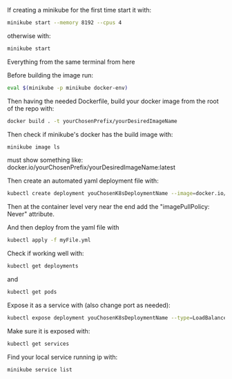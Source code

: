 
If creating a minikube for the first time start it with:
```bash
minikube start --memory 8192 --cpus 4
```
otherwise with:
```bash
minikube start
```

Everything from the same terminal from here

Before building the image run:

```bash
eval $(minikube -p minikube docker-env)
```

Then having the needed Dockerfile, build your docker image from the root of the repo with:
```bash
docker build . -t yourChosenPrefix/yourDesiredImageName
```

Then check if minikube's docker has the build image with:
```bash
minikube image ls
```
must show something like: docker.io/yourChosenPrefix/yourDesiredImageName:latest

Then create an automated yaml deployment file with:
```bash
kubectl create deployment youChosenK8sDeploymentName --image=docker.io/yourChosenPrefix/yourDesiredImageName:latest -o yaml --dry-run=client > myFile.yml
```
Then at the container level very near the end add the "imagePullPolicy: Never" attribute.

And then deploy from the yaml file with
```bash
kubectl apply -f myFile.yml
```
Check if working well with:
```bash
kubectl get deployments
```
and
```bash
kubectl get pods
```
Expose it as a service with (also change port as needed):
```bash
kubectl expose deployment youChosenK8sDeploymentName --type=LoadBalancer --port=8080
```

Make sure it is exposed with:
```bash
kubectl get services
```
Find your local service running ip with:
```bash
minikube service list
```